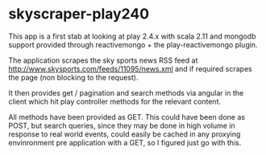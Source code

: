 # skyscraper-play240

This app is a first stab at looking at play 2.4.x with scala 2.11 and mongodb support provided through reactivemongo + the play-reactivemongo plugin.

The application scrapes the sky sports news RSS feed at http://www.skysports.com/feeds/11095/news.xml and if required scrapes the page (non blocking to the request).

It then provides get / pagination and search methods via angular in the client which hit play controller methods for the relevant content.

All methods have been provided as GET. This could have been done as POST, but search queries, since they may be done in high volume in response to real world events, could easily be cached in any proxying envinronment pre application with a GET, so I figured just go with this.
